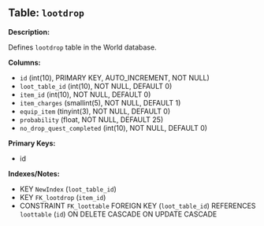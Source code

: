 ## Table: `lootdrop`

**Description:**

Defines `lootdrop` table in the World database.

**Columns:**
- `id` (int(10), PRIMARY KEY, AUTO_INCREMENT, NOT NULL)
- `loot_table_id` (int(10), NOT NULL, DEFAULT 0)
- `item_id` (int(10), NOT NULL, DEFAULT 0)
- `item_charges` (smallint(5), NOT NULL, DEFAULT 1)
- `equip_item` (tinyint(3), NOT NULL, DEFAULT 0)
- `probability` (float, NOT NULL, DEFAULT 25)
- `no_drop_quest_completed` (int(10), NOT NULL, DEFAULT 0)

**Primary Keys:**
- id

**Indexes/Notes:**
- KEY `NewIndex` (`loot_table_id`)
- KEY `FK_lootdrop` (`item_id`)
- CONSTRAINT `FK_loottable` FOREIGN KEY (`loot_table_id`) REFERENCES `loottable` (`id`) ON DELETE CASCADE ON UPDATE CASCADE